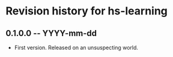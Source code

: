 # Revision history for hs-learning

## 0.1.0.0 -- YYYY-mm-dd

* First version. Released on an unsuspecting world.
